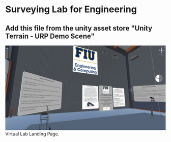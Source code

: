 # Surveying Lab for Engineering

## Add this file from the unity asset store "Unity Terrain - URP Demo Scene"

![Alt text](Demos/home.png)
<br/> Virtual Lab Landing Page. 
